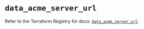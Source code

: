# `data_acme_server_url`

Refer to the Terraform Registry for docs: [`data_acme_server_url`](https://registry.terraform.io/providers/vancluever/acme/2.24.0/docs/data-sources/server_url).
